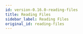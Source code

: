 ```yaml
---
id: version-0.16.0-reading-files
title: Reading Files
sidebar_label: Reading Files
original_id: reading-files
---
```


